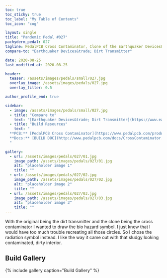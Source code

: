 ```yaml
---
toc: true
toc_sticky: true
toc_label: "My Table of Contents"
toc_icon: "cog"

layout: single
title: "Pandemic Pedal #027"
pachyderm_pedal: 027
tagline: PedalPCB Cross Contaminator, Clone of the Earthquaker Devices&trade; Dirt Transmitter
compare-to: "Earthquaker Devices&trade; Dirt Transmitter"

date: 2020-08-25
last_modified_at: 2020-08-25

header:
  teaser: /assets/images/pedals/small/027.jpg
  overlay_image: /assets/images/pedals/027.jpg
  overlay_filter: 0.5

author_profile_end: true

sidebar:
  - image: /assets/images/pedals/small/027.jpg
  - title: "Compare to"
    text: "[Earthquaker Devices&trade; Dirt Transmitter](https://www.earthquakerdevices.com/dirt-transmitter)"
  - title: "Build Resources"
    text: "
  **PCB:** [PedalPCB Cross Contaminator](https://www.pedalpcb.com/product/cross-contaminator/)<br>
  **Docs:** [BUILD DOC](http://www.pedalpcb.com/docs/CrossContaminator.pdf)
  "

gallery:
  - url: /assets/images/pedals/027/01.jpg
    image_path: /assets/images/pedals/027/01.jpg
    alt: "placeholder image 1"
    title: ""
  - url: /assets/images/pedals/027/02.jpg
    image_path: /assets/images/pedals/027/02.jpg
    alt: "placeholder image 2"
    title: ""
  - url: /assets/images/pedals/027/03.jpg
    image_path: /assets/images/pedals/027/03.jpg
    alt: "placeholder image 3"
    title: ""
---
```


With the original being the dirt transmitter and the clone being the cross contaminator I wanted to draw the bio hazard symbol. I just knew that I would have too much trouble recreating all those circles. So I chose the radiation symbol instead. I like the way it came out with that sludgy looking contaminated, dirty interior.

## Build Gallery ##

{% include gallery caption="Build Gallery" %}